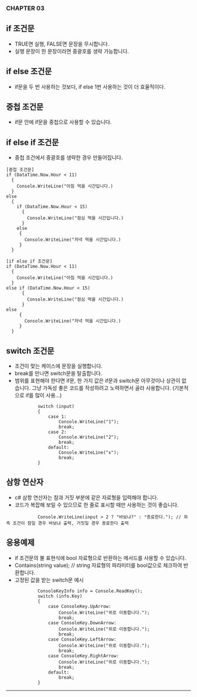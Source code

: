 ### CHAPTER 03
## if 조건문
- TRUE면 실행, FALSE면 문장을 무시합니다.
- 실행 문장이 한 문장이라면 중괄호를 생략 가능합니다.

## if else 조건문
- if문을 두 번 사용하는 것보다, if else 1번 사용하는 것이 더 효율적이다.

## 중첩 조건문
- if문 안에 if문을 중첩으로 사용할 수 있습니다.

## if else if 조건문
- 중첩 조건에서 중괄호를 생략한 경우 만들어집니다.
```
[중첩 조건문]
if (DataTime.Now.Hour < 11)
  {
    Console.WriteLine("아침 먹을 시간입니다.)
  }
else
  {
    if (DataTime.Now.Hour < 15)
      {
        Console.WriteLine("점심 먹을 시간입니다.)
      }
    else
     {
       Console.WriteLine("저녁 먹을 시간입니다.)
     }
  }

[if else if 조건문]
if (DataTime.Now.Hour < 11)
  {
    Console.WriteLine("아침 먹을 시간입니다.)
  }
else if (DataTime.Now.Hour < 15)
      {
        Console.WriteLine("점심 먹을 시간입니다.)
      }
else
     {
       Console.WriteLine("저녁 먹을 시간입니다.)
     }
  }
```

## switch 조건문
- 조건이 맞는 케이스에 문장을 실행합니다.
- break를 만나면 switch문을 탈출합니다.
- 범위를 표현해야 한다면 if문, 한 가지 값은 if문과 switch문 아무것이나 상관이 없습니다. 그냥 가독성 좋은 코드를 작성하려고 노력하면서 골라 사용합니다. (기본적으로 if를 많이 사용...)
```
            switch (input)
            {
                case 1:
                    Console.WriteLine("1");
                    break;
                case 2:
                    Console.WriteLine("2");
                    break;
                default:
                    Console.WriteLine("x");
                    break;
            }
```

## 삼항 연산자
- c# 삼항 연산자는 참과 거짓 부분에 같은 자료형을 입력해야 합니다.
- 코드가 복잡해 보일 수 있으므로 한 줄로 표시할 때만 사용하는 것이 좋습니다.
```
            Console.WriteLine(input > 2 ? "바보냐?" : "종료한다."); // 좌측 조건이 참일 경우 바보냐 출력, 거짓일 경우 종료한다 출력
```

## 응용예제
- if 조건문의 불 표현식에 bool 자료형으로 반환하는 메서드를 사용할 수 있습니다.
- Contains(string value); // string 자료형의 파라미터를 bool값으로 체크하여 반환합니다.
- 고정된 값을 받는 switch문 예시
```
            ConsoleKeyInfo info = Console.ReadKey();
            switch (info.Key)
            {
                case ConsoleKey.UpArrow:
                    Console.WriteLine("위로 이동합니다.");
                    break;
                case ConsoleKey.DownArrow:
                    Console.WriteLine("위로 이동합니다.");
                    break;
                case ConsoleKey.LeftArrow:
                    Console.WriteLine("위로 이동합니다.");
                    break;
                case ConsoleKey.RightArrow:
                    Console.WriteLine("위로 이동합니다.");
                    break;
                default:
                    break;
            }
```

---

